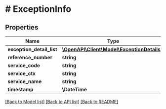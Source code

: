 # # ExceptionInfo

## Properties

Name | Type | Description | Notes
------------ | ------------- | ------------- | -------------
**exception_detail_list** | [**\OpenAPI\Client\Model\ExceptionDetails[]**](ExceptionDetails.md) |  | [optional]
**reference_number** | **string** |  | [optional]
**service_code** | **string** |  | [optional]
**service_ctx** | **string** |  | [optional]
**service_name** | **string** |  | [optional]
**timestamp** | **\DateTime** |  | [optional]

[[Back to Model list]](../../README.md#models) [[Back to API list]](../../README.md#endpoints) [[Back to README]](../../README.md)
